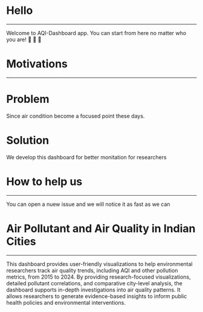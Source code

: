 # Hello

---

Welcome to AQI-Dashboard app. You can start from here no matter who you are! &#127881; &#127881; &#127881;

# Motivations

---

# Problem

Since air condition become a focused point these days.

# Solution

We develop this dashboard for better monitation for researchers

# How to help us

---

You can open a nuew issue and we will notice it as fast as we can

# Air Pollutant and Air Quality in Indian Cities

---

This dashboard provides user-friendly visualizations to help environmental researchers track air quality trends, including AQI and other pollution metrics, from 2015 to 2024. By providing research-focused visualizations, detailed pollutant correlations, and comparative city-level analysis, the dashboard supports in-depth investigations into air quality patterns. It allows researchers to generate evidence-based insights to inform public health policies and environmental interventions.
